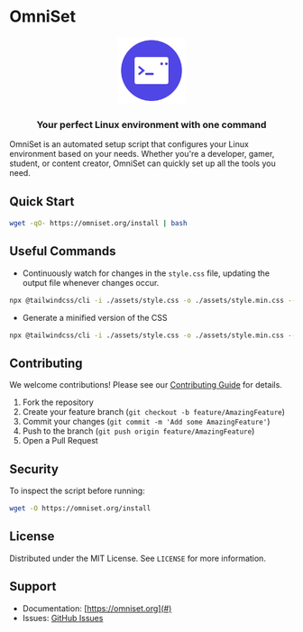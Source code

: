 # OmniSet

<div align="center">
  <img src="assets/logo.svg" width="120" alt="OmniSet Logo">
  <h3>Your perfect Linux environment with one command</h3>
</div>

OmniSet is an automated setup script that configures your Linux environment based on your needs. Whether you're a developer, gamer, student, or content creator, OmniSet can quickly set up all the tools you need.

## Quick Start

```bash
wget -qO- https://omniset.org/install | bash
```

## Useful Commands

- Continuously watch for changes in the `style.css` file, updating the output file whenever changes occur.

```bash
npx @tailwindcss/cli -i ./assets/style.css -o ./assets/style.min.css --watch
```

* Generate a minified version of the CSS

```bash
npx @tailwindcss/cli -i ./assets/style.css -o ./assets/style.min.css --minify 

```

## Contributing

We welcome contributions! Please see our [Contributing Guide](CONTRIBUTING.md) for details.

1. Fork the repository
2. Create your feature branch (`git checkout -b feature/AmazingFeature`)
3. Commit your changes (`git commit -m 'Add some AmazingFeature'`)
4. Push to the branch (`git push origin feature/AmazingFeature`)
5. Open a Pull Request

## Security

To inspect the script before running:

```bash
wget -O https://omniset.org/install
```

## License

Distributed under the MIT License. See `LICENSE` for more information.

## Support

- Documentation: [https://omniset.org](#)
- Issues: [GitHub Issues](https://github.com/omnisetorg/omniset/issues)